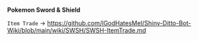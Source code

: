 **Pokemon Sword & Shield**

`Item Trade` -> https://github.com/lGodHatesMel/Shiny-Ditto-Bot-Wiki/blob/main/wiki/SWSH/SWSH-ItemTrade.md
